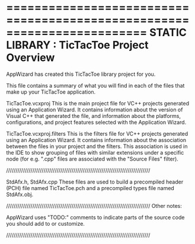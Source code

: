 ========================================================================
    STATIC LIBRARY : TicTacToe Project Overview
========================================================================

AppWizard has created this TicTacToe library project for you.

This file contains a summary of what you will find in each of the files that
make up your TicTacToe application.


TicTacToe.vcxproj
    This is the main project file for VC++ projects generated using an Application Wizard.
    It contains information about the version of Visual C++ that generated the file, and
    information about the platforms, configurations, and project features selected with the
    Application Wizard.

TicTacToe.vcxproj.filters
    This is the filters file for VC++ projects generated using an Application Wizard. 
    It contains information about the association between the files in your project 
    and the filters. This association is used in the IDE to show grouping of files with
    similar extensions under a specific node (for e.g. ".cpp" files are associated with the
    "Source Files" filter).


/////////////////////////////////////////////////////////////////////////////

StdAfx.h, StdAfx.cpp
    These files are used to build a precompiled header (PCH) file
    named TicTacToe.pch and a precompiled types file named StdAfx.obj.

/////////////////////////////////////////////////////////////////////////////
Other notes:

AppWizard uses "TODO:" comments to indicate parts of the source code you
should add to or customize.

/////////////////////////////////////////////////////////////////////////////
